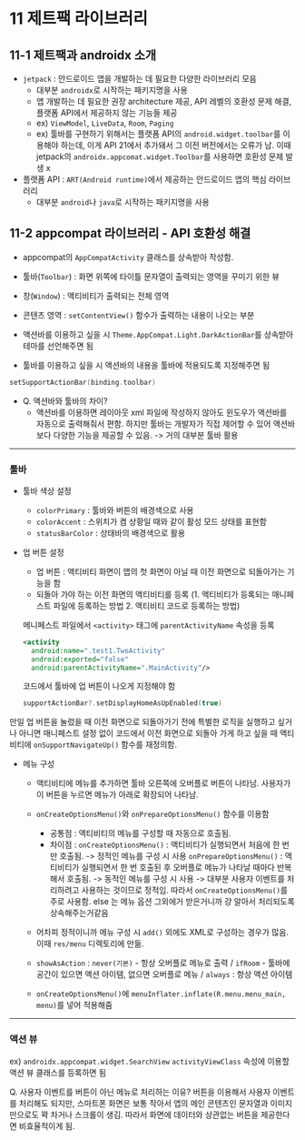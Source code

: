 # 11 제트팩 라이브러리
## 11-1 제트팩과 androidx 소개
- `jetpack` : 안드로이드 앱을 개발하는 데 필요한 다양한 라이브러리 모음
  - 대부분 `androidx`로 시작하는 패키지명을 사용
  - 앱 개발하는 데 필요한 권장 architecture 제공, API 레벨의 호환성 문제 해결, 플랫폼 API에서 제공하지 않는 기능들 제공
  - ex) `ViewModel`, `LiveData`, `Room`, `Paging`
  - ex) 툴바를 구현하기 위해서는 플랫폼 API의 `android.widget.toolbar`를 이용해야 하는데, 이게 API 21에서 추가돼서 그 이전 버전에서는 오류가 남. 이때 jetpack의 `androidx.appcomat.widget.Toolbar`를 사용하면 호환성 문제 발생 x
- 플랫폼 API : `ART(Android runtime)`에서 제공하는 안드로이드 앱의 핵심 라이브러리
  - 대부분 `android`나 `java`로 시작하는 패키지명을 사용

## 11-2 appcompat 라이브러리 - API 호환성 해결
- appcompat의 `AppCompatActivity` 클래스를 상속받아 작성함.
- 툴바(`Toolbar`) : 화면 위쪽에 타이틀 문자열이 출력되는 영역을 꾸미기 위한 뷰
- 창(`Window`) : 액티비티가 출력되는 전체 영역
- 콘텐츠 영역 : `setContentView()` 함수가 출력하는 내용이 나오는 부분

- 액션바를 이용하고 싶을 시 `Theme.AppCompat.Light.DarkActionBar`를 상속받아 테마를 선언해주면 됨
- 툴바를 이용하고 싶을 시 액션바의 내용을 툴바에 적용되도록 지정해주면 됨
```Kotlin
setSupportActionBar(binding.toolbar)
```
- Q. 액션바와 툴바의 차이?
  - 액션바를 이용하면 레이아웃 xml 파일에 작성하지 않아도 윈도우가 액션바를 자동으로 출력해줘서 편함. 하지만 툴바는 개발자가 직접 제어할 수 있어 액션바보다 다양한 기능을 제공할 수 있음. -> 거의 대부분 툴바 활용
 
---
### 툴바

- 툴바 색상 설정
  - `colorPrimary` : 툴바와 버튼의 배경색으로 사용
  - `colorAccent` : 스위치가 켬 상황일 때와 같이 활성 모드 상태를 표현함
  - `statusBarColor` : 상태바의 배경색으로 활용
 
- 업 버튼 설정
  - 업 버튼 : 액티비티 화면이 앱의 첫 화면이 아닐 때 이전 화면으로 되돌아가는 기능을 함
  - 되돌아 가야 하는 이전 화면의 액티비티를 등록 (1. 액티비티가 등록되는 매니페스트 파일에 등록하는 방법 2. 액티비티 코드로 등록하는 방법)

  메니페스트 파일에서 `<activity>` 태그에 `parentActivityName` 속성을 등록
  ```xml
  <activity
    android:name=".test1.TwoActivity"
    android:exported="false"
    android:parentActivityName=".MainActivity"/>
  ```
  
  코드에서 툴바에 업 버튼이 나오게 지정해야 함
  ```Kotlin
  supportActionBar?.setDisplayHomeAsUpEnabled(true)
  ```

 만일 업 버튼을 눌렀을 때 이전 화면으로 되돌아가기 전에 특별한 로직을 실행하고 싶거나 아니면 매니페스트 설정 없이 코드에서 이전 화면으로 되돌아 가게 하고 싶을 때 액티비티에 `onSupportNavigateUp()` 함수를 재정의함.

- 메뉴 구성
  - 액티비티에 메뉴를 추가하면 툴바 오른쪽에 오버플로 버튼이 나타남. 사용자가 이 버튼을 누르면 메뉴가 아래로 확장되어 나타남.
  - `onCreateOptionsMenu()`와 `onPrepareOptionsMenu()` 함수를 이용함
    - 공통점 : 액티비티의 메뉴를 구성할 때 자동으로 호출됨.
    - 차이점 : `onCreateOptionsMenu()` : 액티비티가 실행되면서 처음에 한 번만 호출됨.
               -> 정적인 메뉴를 구성 시 사용
               `onPrepareOptionsMenu()` : 액티비티가 실행되면서 한 번 호출된 후 오버플로 메뉴가 나타날 때마다 반복해서 호출됨.
               -> 동적인 메뉴를 구성 시 사용
    -> 대부분 사용자 이벤트를 처리하려고 사용하는 것이므로 정적임. 따라서 `onCreateOptionsMenu()`를 주로 사용함.
      else 는 메뉴 옵션 그외에거 받은거니까 걍 알아서 처리되도록 상속해주는거같음

  - 어차피 정적이니까 메뉴 구성 시 `add()` 외에도 XML로 구성하는 경우가 많음. 이때 `res/menu` 디렉토리에 만듦.
  - `showAsAction` : `never(기본)` - 항상 오버플로 메뉴로 출력 / `ifRoom` - 툴바에 공간이 있으면 액션 아이템, 없으면 오버플로 메뉴 / `always` : 항상 액션 아이템
  - `onCreateOptionsMenu()`에 `menuInflater.inflate(R.menu.menu_main, menu)`를 넣어 적용해줌
  
---
### 액션 뷰
ex) `androidx.appcompat.widget.SearchView`
`activityViewClass` 속성에 이용할 액션 뷰 클래스를 등록하면 됨

Q. 사용자 이벤트를 버튼이 아닌 메뉴로 처리하는 이유?
버튼을 이용해서 사용자 이벤트를 처리해도 되지만, 스마트폰 화면은 보통 작아서 앱의 메인 콘텐츠인 문자열과 이미지만으로도 꽉 차거나 스크롤이 생김. 따라서 화면에 데이터와 상관없는 버튼을 제공한다면 비효율적이게 됨.
  
